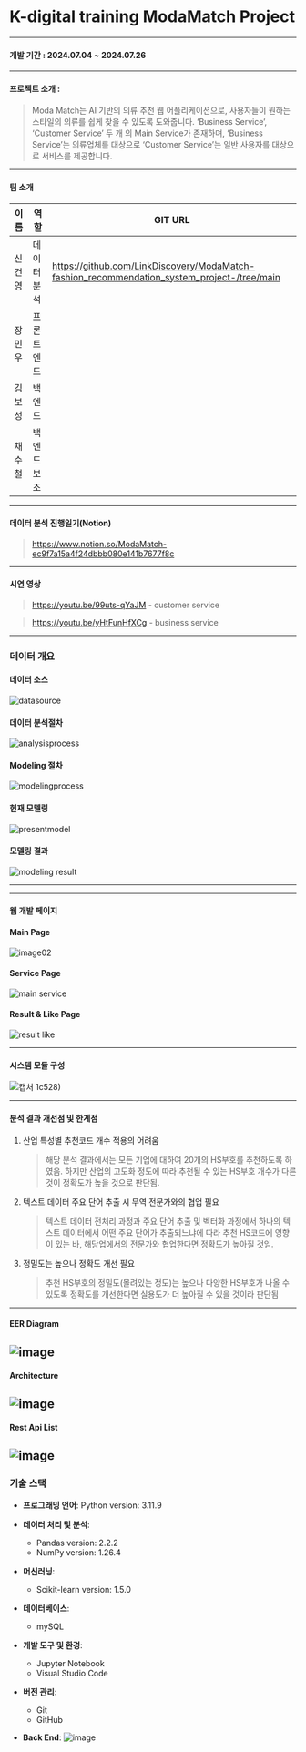 # K-digital training ModaMatch Project
---
#### 개발 기간 : **2024.07.04 ~ 2024.07.26**
 ---
#### 프로젝트 소개 :
 > Moda Match는 AI 기반의 의류 추천 웹 어플리케이션으로, 사용자들이 원하는 스타일의 
  의류를 쉽게 찾을 수 있도록 도와줍니다. ‘Business Service’, ‘Customer Service’ 두 개
  의 Main Service가 존재하며, ‘Business Service’는 의류업체를 대상으로 ‘Customer 
  Service’는 일반 사용자를 대상으로 서비스를 제공합니다.
---
#### 팀 소개
|이름|역할|GIT URL|
|------|---|---|
|신건영|데이터 분석|https://github.com/LinkDiscovery/ModaMatch-fashion_recommendation_system_project-/tree/main|
|장민우|프론트엔드||
|김보성|백엔드||
|채수철|백엔드보조||
---
#### 데이터 분석 진행일기(Notion)
> https://www.notion.so/ModaMatch-ec9f7a15a4f24dbbb080e141b7677f8c
--- 
#### 시연 영상
> https://youtu.be/99uts-qYaJM - customer service

> https://youtu.be/yHtFunHfXCg - business service
---
### 데이터 개요
#### 데이터 소스
![datasource](https://github.com/user-attachments/assets/e4eb2518-cd19-4cda-a82d-d35594739331)
#### 데이터 분석절차
![analysisprocess](https://github.com/user-attachments/assets/497d09e2-f870-403b-b895-e2d01aed6e42)
#### Modeling 절차
![modelingprocess](https://github.com/user-attachments/assets/6b2e6ad3-5e0f-4ecf-b5fb-2535e78ca372)
#### 현재 모델링
![presentmodel](https://github.com/user-attachments/assets/1dc674d2-c30c-42d7-9ebe-a55d3e50a373)
#### 모델링 결과
![modeling result](https://github.com/user-attachments/assets/9a05a6a4-ce21-49d1-8802-a604a119e015)

---

---
#### 웹 개발 페이지 
#### Main Page
![image02](https://github.com/user-attachments/assets/efe70e4d-9196-4370-af4a-77711914fb07)
#### Service Page
![main service](https://github.com/user-attachments/assets/945ffca2-1360-4f0b-b9e4-24d6223f8d0d)
#### Result & Like Page
![result like](https://github.com/user-attachments/assets/24082a2e-a566-4a80-9777-58e9e9526783)



---
#### 시스템 모듈 구성
![캡처](https://github.com/user-attachments/assets/41013127-f9ca-4b85-9489-feebceceb62e)
1c528)

---

#### 분석 결과 개선점 및 한계점

  1. 산업 특성별 추천코드 개수 적용의 어려움
     
     >해당 분석 결과에서는 모든 기업에 대하여 20개의 HS부호를 추천하도록 하였음. 하지만 산업의 고도화 정도에 따라 추천될 수 있는 HS부호 개수가 다른 것이 정확도가 높을 것으로 판단됨.
  
  2. 텍스트 데이터 주요 단어 추출 시 무역 전문가와의 협업 필요
     
     >텍스트 데이터 전처리 과정과 주요 단어 추출 및 벡터화 과정에서 하나의 텍스트 데이터에서 어떤 주요 단어가 추출되느냐에 따라 추천 HS코드에 영향이 있는 바, 해당업에서의 전문가와 협업한다면 정확도가 높아질 것임. 

  3. 정밀도는 높으나 정확도 개선 필요
      
     >추천 HS부호의 정밀도(몰려있는 정도)는 높으나 다양한 HS부호가 나올 수 있도록 정확도를 개선한다면 실용도가 더 높아질 수 있을 것이라 판단됨
---
#### EER Diagram
![image](https://github.com/LinkDiscovery/HScodeMappingProject/assets/154401566/e8672ee7-af22-4c7b-a045-190b08198fbe)
---

#### Architecture
![image](https://github.com/LinkDiscovery/HScodeMappingProject/assets/154401566/75ddedc0-472b-437c-a98c-962cadb03bb2)
---
#### Rest Api List
![image](https://github.com/LinkDiscovery/HScodeMappingProject/assets/154401566/046e19c8-a78f-4147-b571-4535aa2b0475)
---
### 기술 스택

- **프로그래밍 언어**: Python version: 3.11.9

- **데이터 처리 및 분석**:
  - Pandas version: 2.2.2
  - NumPy version: 1.26.4
 
- **머신러닝**:
  - Scikit-learn version: 1.5.0
    
- **데이터베이스**:
  - mySQL
 
- **개발 도구 및 환경**:
  - Jupyter Notebook
  - Visual Studio Code
    
- **버전 관리**:
  - Git
  - GitHub
    
- **Back End**:
![image](https://github.com/LinkDiscovery/HScodeMappingProject/assets/154401566/9b2c121b-c71e-465a-be75-831f77e91cb6)

